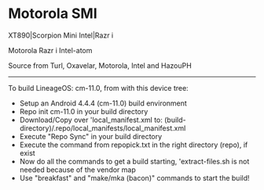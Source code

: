 Motorola SMI
===========================

XT890|Scorpion Mini Intel|Razr i

Motorola Razr i Intel-atom

Source from Turl, Oxavelar, Motorola, Intel and HazouPH

---------------------------------------------------------

To build LineageOS: cm-11.0, from with this device tree:
- Setup an Android 4.4.4 (cm-11.0) build environment
- Repo init cm-11.0 in your build directory
- Download/Copy over 'local_manifest.xml to:
(build-directory)/.repo/local_manifests/local_manifest.xml
- Execute "Repo Sync" in your build directory
- Execute the command from repopick.txt in the right directory (repo), if exist
- Now do all the commands to get a build starting, 
'extract-files.sh is not needed because of the vendor map
- Use "breakfast" and "make/mka (bacon)" commands to start the build!

